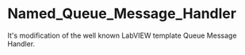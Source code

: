 # Named_Queue_Message_Handler
It's modification of the well known LabVIEW template Queue Message Handler.
